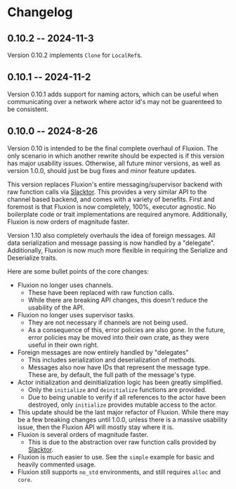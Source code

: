 # Changelog

## 0.10.2 -- 2024-11-3

Version 0.10.2 implements `Clone` for `LocalRef`s.

## 0.10.1 -- 2024-11-2

Version 0.10.1 adds support for naming actors, which can be useful when communicating over a network where actor id's may not be guarenteed to be consistent.

## 0.10.0 -- 2024-8-26

Version 0.10 is intended to be the final complete overhaul of Fluxion. The only scenario in which another rewrite should be expected is if this version has major usability issues. Otherwise, all future minor versions, as well as version 1.0.0, should just be bug fixes and minor feature updates.

This version replaces Fluxion's entire messaging/supervisor backend with raw function calls via [Slacktor](https://github.com/peperworx/slacktor). This provides a very similar API to the channel based backend, and comes with a variety of benefits. First and foremost is that Fluxion is now completely, 100%, executor agnostic. No boilerplate code or trait implementations are required anymore. Additionally, Fluxion is now orders of magnitude faster.

Version 1.10 also completely overhauls the idea of foreign messages. All data serialization and message passing is now handled by a "delegate". Additionally, Fluxion is now much more flexible in requiring the Serialize and Deserialize traits.

Here are some bullet points of the core changes:


- Fluxion no longer uses channels.
  - These have been replaced with raw function calls.
  - While there are breaking API changes, this doesn't reduce the usability of the API.
- Fluxion no longer uses supervisor tasks.
  - They are not necessary if channels are not being used.
  - As a consequence of this, error policies are also gone. In the future, error policies may be moved into their own crate, as they were useful in their own right.
- Foreign messages are now entirely handled by "delegates"
  - This includes serialization and deserialization of methods.
  - Messages also now have IDs that represent the message type. These are, by default, the full path of the message's type.
- Actor initialization and deinitialization logic has been greatly simplified.
  - Only the `initialize` and `deinitialize` functions are provided.
  - Due to being unable to verify if all references to the actor have been destroyed, only `initialize` provides mutable access to the actor.
- This update should be the last major refactor of Fluxion. While there may be a few breaking changes until 1.0.0, unless there is a massive usability issue, then the Fluxion API will mostly stay where it is.
- Fluxion is several orders of magnitude faster.
  - This is due to the abstraction over raw function calls provided by [Slacktor](https://github.com/peperworx/slacktor).
- Fluxion is much easier to use. See the `simple` example for basic and heavily commented usage.
- Fluxion still supports `no_std` environments, and still requires `alloc` and `core`. 
